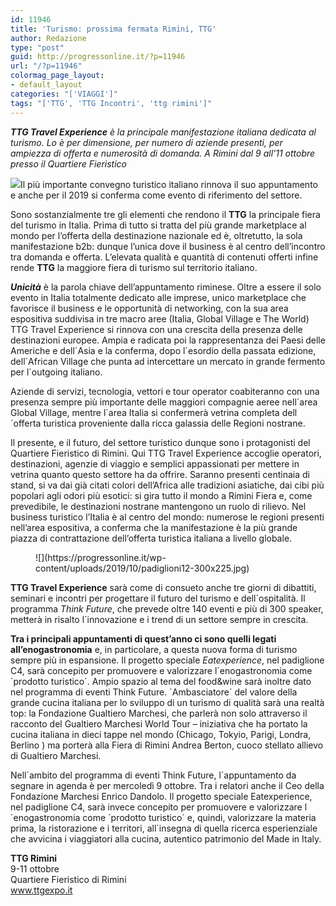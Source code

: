 ```yaml
---
id: 11946
title: 'Turismo: prossima fermata Rimini, TTG'
author: Redazione
type: "post"
guid: http://progressonline.it/?p=11946
url: "/?p=11946"
colormag_page_layout:
- default_layout
categories: "['VIAGGI']"
tags: "['TTG', 'TTG Incontri', 'ttg rimini']"
---
```


***TTG Travel Experience** è la principale manifestazione italiana dedicata al turismo. Lo è per dimensione, per numero di aziende presenti, per ampiezza di offerta e numerosità di domanda. A Rimini dal 9 all’11 ottobre presso il Quartiere Fieristico*

![](https://progressonline.it/wp-content/uploads/2019/10/ingresso07-300x200.jpg)Il più importante convegno turistico italiano rinnova il suo appuntamento e anche per il 2019 si conferma come evento di riferimento del settore.

Sono sostanzialmente tre gli elementi che rendono il **TTG** la principale fiera del turismo in Italia. Prima di tutto si tratta del più grande marketplace al mondo per l’offerta della destinazione nazionale ed è, oltretutto, la sola manifestazione b2b: dunque l’unica dove il business è al centro dell’incontro tra domanda e offerta. L’elevata qualità e quantità di contenuti offerti infine rende **TTG** la maggiore fiera di turismo sul territorio italiano.

***Unicità*** è la parola chiave dell’appuntamento riminese. Oltre a essere il solo evento in Italia totalmente dedicato alle imprese, unico marketplace che favorisce il business e le opportunità di networking, con la sua area espositiva suddivisa in tre macro aree (Italia, Global Village e The World) TTG Travel Experience si rinnova con una crescita della presenza delle destinazioni europee. Ampia e radicata poi la rappresentanza dei Paesi delle Americhe e dell´Asia e la conferma, dopo l´esordio della passata edizione, dell´African Village che punta ad intercettare un mercato in grande fermento per l´outgoing italiano.

Aziende di servizi, tecnologia, vettori e tour operator coabiteranno con una presenza sempre più importante delle maggiori compagnie aeree nell´area Global Village, mentre l´area Italia si confermerà vetrina completa dell´offerta turistica proveniente dalla ricca galassia delle Regioni nostrane.

Il presente, e il futuro, del settore turistico dunque sono i protagonisti del Quartiere Fieristico di Rimini. Qui TTG Travel Experience accoglie operatori, destinazioni, agenzie di viaggio e semplici appassionati per mettere in vetrina quanto questo settore ha da offrire. Saranno presenti centinaia di stand, si va dai già citati colori dell’Africa alle tradizioni asiatiche, dai cibi più popolari agli odori più esotici: si gira tutto il mondo a Rimini Fiera e, come prevedibile, le destinazioni nostrane mantengono un ruolo di rilievo. Nel business turistico l’Italia è al centro del mondo: numerose le regioni presenti nell’area espositiva, a conferma che la manifestazione è la più grande piazza di contrattazione dell’offerta turistica italiana a livello globale.

<figure aria-describedby="caption-attachment-11947" class="wp-caption alignright" id="attachment_11947" style="width: 400px">![](https://progressonline.it/wp-content/uploads/2019/10/padiglioni12-300x225.jpg)<figcaption class="wp-caption-text" id="caption-attachment-11947"> </figcaption></figure>

**TTG Travel Experience** sarà come di consueto anche tre giorni di dibattiti, seminari e incontri per progettare il futuro del turismo e dell´ospitalità. Il programma *Think Future*, che prevede oltre 140 eventi e più di 300 speaker, metterà in risalto l´innovazione e i trend di un settore sempre in crescita.

**Tra i principali appuntamenti di quest’anno ci sono quelli legati all’enogastronomia** e, in particolare, a questa nuova forma di turismo sempre più in espansione. Il progetto speciale *Eatexperience*, nel padiglione C4, sarà concepito per promuovere e valorizzare l´enogastronomia come ´prodotto turistico´. Ampio spazio al tema del food&amp;wine sarà inoltre dato nel programma di eventi Think Future. ´Ambasciatore´ del valore della grande cucina italiana per lo sviluppo di un turismo di qualità sarà una realtà top: la Fondazione Gualtiero Marchesi, che parlerà non solo attraverso il racconto del Gualtiero Marchesi World Tour – iniziativa che ha portato la cucina italiana in dieci tappe nel mondo (Chicago, Tokyio, Parigi, Londra, Berlino ) ma porterà alla Fiera di Rimini Andrea Berton, cuoco stellato allievo di Gualtiero Marchesi.

Nell´ambito del programma di eventi Think Future, l´appuntamento da segnare in agenda è per mercoledì 9 ottobre. Tra i relatori anche il Ceo della Fondazione Marchesi Enrico Dandolo. Il progetto speciale Eatexperience, nel padiglione C4, sarà invece concepito per promuovere e valorizzare l´enogastronomia come ´prodotto turistico´ e, quindi, valorizzare la materia prima, la ristorazione e i territori, all´insegna di quella ricerca esperienziale che avvicina i viaggiatori alla cucina, autentico patrimonio del Made in Italy.

**TTG Rimini**  
9-11 ottobre  
Quartiere Fieristico di Rimini  
www.ttgexpo.it